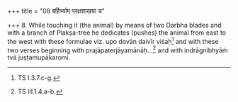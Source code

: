 +++
title = "08 बर्हिर्भ्याम् प्लक्षशाखया च"

+++
8. While touching it (the animal) by means of two Darbha blades and with a branch of Plakṣa-tree he dedicates (pushes) the animal from east to the west with these formulae viz. upo dovān daivīr viśaḥ[^1] and with these two verses beginning with prajāpaterjāyamānāḥ...[^2] and with indrāgnibhyāṁ tvā juṣṭamupākaromi.  


[^1]: TS I.3.7.c-g.  

[^2]: TS III.1.4.a-b.
